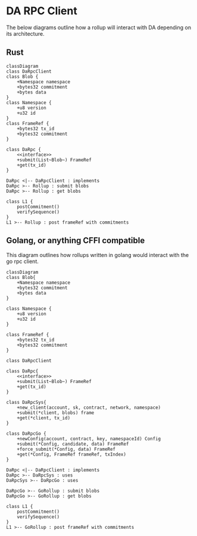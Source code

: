 # DA RPC Client 

The below diagrams outline how a rollup will interact with DA depending on its architecture.


## Rust

```mermaid 
classDiagram 
class DaRpcClient
class Blob {
    +Namespace namespace
    +bytes32 commitment
    +bytes data
}
class Namespace {
    +u8 version
    +u32 id
}
class FrameRef {
    +bytes32 tx_id
    +bytes32 commitment
}

class DaRpc {
    <<interface>>
    +submit(List~Blob~) FrameRef
    +get(tx_id)
}

DaRpc <|-- DaRpcClient : implements
DaRpc >-- Rollup : submit blobs
DaRpc >-- Rollup : get blobs

class L1 {
    postCommitment()
    verifySequence()
}
L1 >-- Rollup : post frameRef with commitments
```

## Golang, or anything CFFI compatible 

This diagram outlines how rollups written in golang would interact with the go rpc client.

```mermaid 
classDiagram 
class Blob{
    +Namespace namespace
    +bytes32 commitment
    +bytes data
}

class Namespace {
    +u8 version
    +u32 id
}

class FrameRef {
    +bytes32 tx_id
    +bytes32 commitment
}

class DaRpcClient

class DaRpc{
    <<interface>>
    +submit(List~Blob~) FrameRef
    +get(tx_id)
}

class DaRpcSys{
    +new_client(account, sk, contract, network, namespace)
    +submit(*client, blobs) frame
    +get(*client, tx_id)
}

class DaRpcGo {
    +newConfig(account, contract, key, namespaceId) Config
    +submit(*Config, candidate, data) FrameRef
    +force_submit(*Config, data) FrameRef
    +get(*Config, FrameRef frameRef, txIndex)
}

DaRpc <|-- DaRpcClient : implements
DaRpc >-- DaRpcSys : uses
DaRpcSys >-- DaRpcGo : uses

DaRpcGo >-- GoRollup : submit blobs
DaRpcGo >-- GoRollup : get blobs

class L1 {
    postCommitment()
    verifySequence()
}
L1 >-- GoRollup : post frameRef with commitments
```


